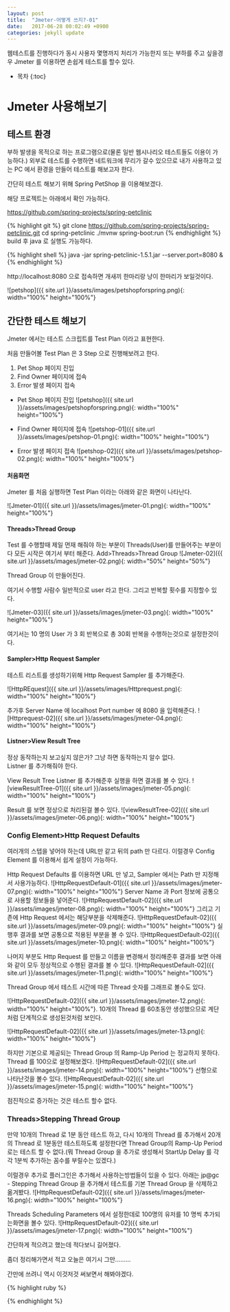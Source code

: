 ```yaml
---
layout: post
title:  "Jmeter-어떻게 쓰지?-01"
date:   2017-06-28 00:02:49 +0900
categories: jekyll update
---
```


웹테스트를 진행하다가 동시 사용자 몇명까지 처리가 가능한지 또는 부하를 주고 싶을경우 Jmeter 를 이용하면 손쉽게 테스트를 할수 있다.

* 목차
{:toc}

# Jmeter 사용해보기

## 테스트 환경

부하 발생을 목적으로 하는 프로그램으로(물론 일반 웹시나리오 테스트들도 이용이 가능하다.) 외부로 테스트를 수행하면 네트워크에 무리가 갈수 있으므로 내가 사용하고 있는 PC 에서 환경을 만들어 테스트를 해보고자 한다.

간단히 테스트 해보기 위해 Spring PetShop 을 이용해보겠다. 

해당 프로젝트는 아래에서 확인 가능하다.

<https://github.com/spring-projects/spring-petclinic>

{% highlight git %}
git clone https://github.com/spring-projects/spring-petclinic.git
cd spring-petclinic
./mvnw spring-boot:run
{% endhighlight %}
build 후 java 로 실행도 가능하다.

{% highlight shell %}
java -jar spring-petclinic-1.5.1.jar --server.port=8080 &
{% endhighlight %}



http://localhost:8080 으로 접속하면  개새끼 한마리랑 냥이 한마리가 보일것이다.

![petshop]({{ site.url }}/assets/images/petshopforspring.png){: width="100%" height="100%"}

## 간단한 테스트 해보기
Jmeter 에서는 테스트 스크립트를 Test Plan 이라고 표현한다. 

처음 만들어볼 Test Plan 은 3 Step 으로 진행해보려고 한다. 

1. Pet Shop 페이지 진입
2. Find Owner 페이지에 접속
3. Error 발생 페이지 접속

* Pet Shop 페이지 진입
![petshop]({{ site.url }}/assets/images/petshopforspring.png){: width="100%" height="100%"}

* Find Owner 페이지에 접속
![petshop-01]({{ site.url }}/assets/images/petshop-01.png){: width="100%" height="100%"}

* Error 발생 페이지 접속 
![petshop-02]({{ site.url }}/assets/images/petshop-02.png){: width="100%" height="100%"}

#### 처음화면
Jmeter 를 처음 실행하면 Test Plan 이라는 아래와 같은 화면이 나타난다.

![Jmeter-01]({{ site.url }}/assets/images/jmeter-01.png){: width="100%" height="100%"}

#### Threads>Thread Group 
Test 를 수행할때 제일 먼재 해줘야 하는 부분이 Threads(User)를 만들어주는 부분이다 모든 시작은 여기서 부터 해준다.
Add>Threads>Thread Group
![Jmeter-02]({{ site.url }}/assets/images/jmeter-02.png){: width="50%" height="50%"}

Thread Group 이 만들어진다.

여기서 수행할 사람수 일반적으로 user 라고 한다. 그리고 반복할 횟수를 지정할수 있다.

![Jmeter-03]({{ site.url }}/assets/images/jmeter-03.png){: width="100%" height="100%"}

여기서는 10 명의 User 가 3 회 반복으로 총 30회 반복을 수행하는것으로 설정한것이다.

#### Sampler>Http Request Sampler
테스트 리스트를 생성하기위해 Http Request Sampler 를 추가해준다.

![HttpREquest]({{ site.url }}/assets/images/Httprequest.png){: width="100%" height="100%"}

추가후 Server Name 에 localhost Port number 에 8080 을 입력해준다.
![Httprequest-02]({{ site.url }}/assets/images/jmeter-04.png){: width="100%" height="100%"}
#### Listner>View Result Tree
정상 동작하는지 보고싶지 않은가? 그냥 하면 동작하는지 알수 없다.  
Listner 를 추가해줘야 한다.

View Result Tree Listner 를 추가해준후 실행을 하면 결과를 볼 수 있다.
![viewResultTree-01]({{ site.url }}/assets/images/jmeter-05.png){: width="100%" height="100%"}

Result 를 보면 정상으로 처리된걸 볼수 있다.
![viewResultTree-02]({{ site.url }}/assets/images/jmeter-06.png){: width="100%" height="100%"}

### Config Element>Http Request Defaults
여러개의 스텝을 넣어야 하는데 URL만 같고 뒤의 path 만 다르다. 이럴경우 Config Element 를 이용해서 쉽게 설정이 가능하다.

Http Request Defaults 를 이용하면 URL 만 넣고, Sampler 에서는 Path 만 지정해서 사용가능하다.
![HttpRequestDefault-01]({{ site.url }}/assets/images/jmeter-07.png){: width="100%" height="100%"}
Server Name 과 Port 정보에 공통으로 사용할 정보들을 넣어준다.
![HttpRequestDefault-02]({{ site.url }}/assets/images/jmeter-08.png){: width="100%" height="100%"}
그리고 기존에 Http Request 에서는 해당부분을 삭제해준다.
![HttpRequestDefault-02]({{ site.url }}/assets/images/jmeter-09.png){: width="100%" height="100%"}
실행후 결과를 보면 공통으로 적용된 부분을 볼 수 있다.
![HttpRequestDefault-02]({{ site.url }}/assets/images/jmeter-10.png){: width="100%" height="100%"}

나머지 부분도 Http Request 를 만들고 이름을 변경해서 정리해준후 결과를 보면 아래와 같이 모두 정상적으로 수행된 결과를 볼 수 있다.
![HttpRequestDefault-02]({{ site.url }}/assets/images/jmeter-11.png){: width="100%" height="100%"}

Thread Group 에서 테스트 시간에 따른 Thread 숫자를 그래프로 볼수도 있다.

![HttpRequestDefault-02]({{ site.url }}/assets/images/jmeter-12.png){: width="100%" height="100%"}.
10개의 Thread 를 60초동안 생성했으므로 계단처럼 단계적으로 생성된것처럼 보인다.

![HttpRequestDefault-02]({{ site.url }}/assets/images/jmeter-13.png){: width="100%" height="100%"}

하지만 기본으로 제공되는 Thread Group 의 Ramp-Up Period 는 정교하지 못하다. Thread 를 100으로 설정해보겠다.
![HttpRequestDefault-02]({{ site.url }}/assets/images/jmeter-14.png){: width="100%" height="100%"}
선형으로 나타난것을 볼수 있다.
![HttpRequestDefault-02]({{ site.url }}/assets/images/jmeter-15.png){: width="100%" height="100%"}

점진적으로 증가하는 것은 테스트 할수 없다.

### Threads>Stepping Thread Group

만약 10개의 Thread 로 1분 동안 테스트 하고, 다시 10개의 Thread 를 추가해서 20개의 Thread 로 1분동안 테스트하도록 설정한다면 Thread Group의 Ramp-Up Period 로는 테스트 할 수 없다.(뭐 Thread Group 을 추가로 생성해서 StartUp Delay 를 각각 1분씩 추가하는 꼼수를 부릴수는 있겠다.)

이럴경우 추가로 플러그인은 추가해서 사용하는방법들이 있을 수 있다.
아래는 jp@gc - Stepping Thread Group 을 추가해서 테스트를 기본 Thread Group 을 삭제하고 옮겨봤다.
![HttpRequestDefault-02]({{ site.url }}/assets/images/jmeter-16.png){: width="100%" height="100%"}

Threads Scheduling Parameters 에서 설정한데로 100명의 유저를 10 명씩 추가되는화면을 볼수 있다.
![HttpRequestDefault-02]({{ site.url }}/assets/images/jmeter-17.png){: width="100%" height="100%"}

간단하게 적으려고 했는데 적다보니 길어졌다. 

좀더 정리해가면서 적고 오늘은 여기시 그만.........

간만에 쓰려니 역시 이것저것 써보면서 해봐야겠다.


{% highlight ruby %}

{% endhighlight %}